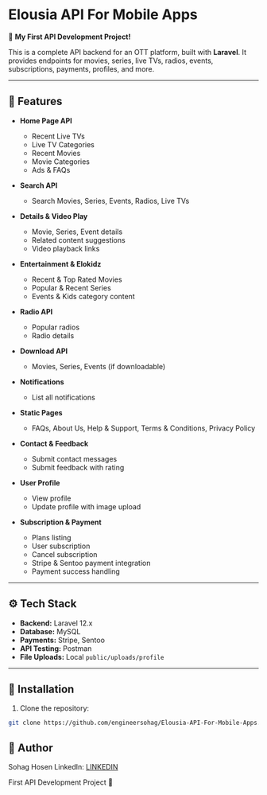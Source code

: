 # Elousia API For Mobile Apps

🎉 **My First API Development Project!**

This is a complete API backend for an OTT platform, built with **Laravel**. It provides endpoints for movies, series, live TVs, radios, events, subscriptions, payments, profiles, and more.

---

## 📌 Features

- **Home Page API**
  - Recent Live TVs
  - Live TV Categories
  - Recent Movies
  - Movie Categories
  - Ads & FAQs

- **Search API**
  - Search Movies, Series, Events, Radios, Live TVs

- **Details & Video Play**
  - Movie, Series, Event details
  - Related content suggestions
  - Video playback links

- **Entertainment & Elokidz**
  - Recent & Top Rated Movies
  - Popular & Recent Series
  - Events & Kids category content

- **Radio API**
  - Popular radios
  - Radio details

- **Download API**
  - Movies, Series, Events (if downloadable)

- **Notifications**
  - List all notifications

- **Static Pages**
  - FAQs, About Us, Help & Support, Terms & Conditions, Privacy Policy

- **Contact & Feedback**
  - Submit contact messages
  - Submit feedback with rating

- **User Profile**
  - View profile
  - Update profile with image upload

- **Subscription & Payment**
  - Plans listing
  - User subscription
  - Cancel subscription
  - Stripe & Sentoo payment integration
  - Payment success handling

---

## ⚙️ Tech Stack

- **Backend:** Laravel 12.x
- **Database:** MySQL
- **Payments:** Stripe, Sentoo
- **API Testing:** Postman
- **File Uploads:** Local `public/uploads/profile`

---

## 🚀 Installation

1. Clone the repository:
```bash
git clone https://github.com/engineersohag/Elousia-API-For-Mobile-Apps.git
```

## 👤 Author

Sohag Hosen
LinkedIn: [LINKEDIN](https://www.linkedin.com/in/its-engineer-sohag/)

First API Development Project 🎉

